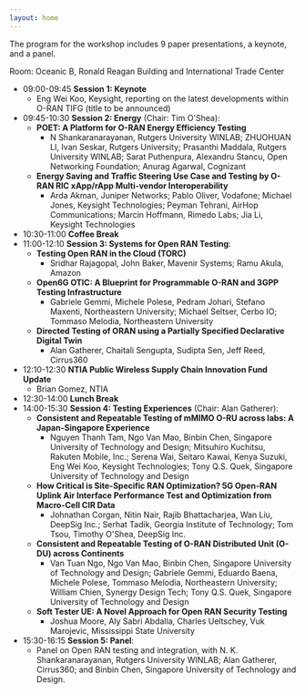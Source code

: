 ```yaml
---
layout: home
---
```


The program for the workshop includes 9 paper presentations, a keynote, and a panel.

Room: Oceanic B, Ronald Reagan Building and International Trade Center


- 09:00-09:45 **Session 1: Keynote**
	- Eng Wei Koo, Keysight, reporting on the latest developments within O-RAN TIFG (title to be announced)
- 09:45-10:30 **Session 2: Energy** (Chair: Tim O'Shea): 
	- **POET: A Platform for O-RAN Energy Efficiency Testing**
		- N Shankaranarayanan, Rutgers University WINLAB; ZHUOHUAN LI, Ivan Seskar, Rutgers University; Prasanthi Maddala, Rutgers University WINLAB; Sarat Puthenpura, Alexandru Stancu, Open Networking Foundation; Anurag Agarwal, Cognizant
	- **Energy Saving and Traffic Steering Use Case and Testing by O-RAN RIC xApp/rApp Multi-vendor Interoperability**
		- Arda Akman, Juniper Networks; Pablo Oliver, Vodafone; Michael Jones, Keysight Technologies; Peyman Tehrani, AirHop Communications; Marcin Hoffmann, Rimedo Labs; Jia Li, Keysight Technologies
- 10:30-11:00 **Coffee Break**
- 11:00-12:10 **Session 3: Systems for Open RAN Testing**:
	- **Testing Open RAN in the Cloud (TORC)**
		- Sridhar Rajagopal, John Baker, Mavenir Systems; Ramu Akula, Amazon
	- **Open6G OTIC: A Blueprint for Programmable O-RAN and 3GPP Testing Infrastructure**
		- Gabriele Gemmi, Michele Polese, Pedram Johari, Stefano Maxenti, Northeastern University; Michael Seltser, Cerbo IO; Tommaso Melodia, Northeastern University
	- **Directed Testing of ORAN using a Partially Specified Declarative Digital Twin**
		- Alan Gatherer, Chaitali Sengupta, Sudipta Sen, Jeff Reed, Cirrus360
- 12:10-12:30 **NTIA Public Wireless Supply Chain Innovation Fund Update**
	- Brian Gomez, NTIA
- 12:30-14:00 **Lunch Break**
- 14:00-15:30 **Session 4: Testing Experiences** (Chair: Alan Gatherer):
	- **Consistent and Repeatable Testing of mMIMO O-RU across labs: A Japan-Singapore Experience** 
		- Nguyen Thanh Tam, Ngo Van Mao, Binbin Chen, Singapore University of Technology and Design; Mitsuhiro Kuchitsu, Rakuten Mobile, Inc.; Serena Wai, Seitaro Kawai, Kenya Suzuki, Eng Wei Koo, Keysight Technologies; Tony Q.S. Quek, Singapore University of Technology and Design
	- **How Critical is Site-Specific RAN Optimization? 5G Open-RAN Uplink Air Interface Performance Test and Optimization from Macro-Cell CIR Data**
		- Johnathan Corgan, Nitin Nair, Rajib Bhattacharjea, Wan Liu, DeepSig Inc.; Serhat Tadik, Georgia Institute of Technology; Tom Tsou, Timothy O'Shea, DeepSig Inc.
	- **Consistent and Repeatable Testing of O-RAN Distributed Unit (O-DU) across Continents**
		- Van Tuan Ngo, Ngo Van Mao, Binbin Chen, Singapore University of Technology and Design; Gabriele Gemmi, Eduardo Baena, Michele Polese, Tommaso Melodia, Northeastern University; William Chien, Synergy Design Tech; Tony Q.S. Quek, Singapore University of Technology and Design
	- **Soft Tester UE: A Novel Approach for Open RAN Security Testing**
		- Joshua Moore, Aly Sabri Abdalla, Charles Ueltschey, Vuk Marojevic, Mississippi State University
- 15:30-16:15 **Session 5: Panel**:
	- Panel on Open RAN testing and integration, with N. K. Shankaranarayanan, Rutgers University WINLAB; Alan Gatherer, Cirrus360; and Binbin Chen, Singapore University of Technology and Design.







<!-- The main categories (or tracks) of the different talks as well as their coloring can be adapted in the `_config.yml` file under `conference.talks.main_categories`. See also the [Talk Settings](https://github.com/DigitaleGesellschaft/jekyll-theme-conference/#talk-settings-main-categories) section of the theme's README file. -->
